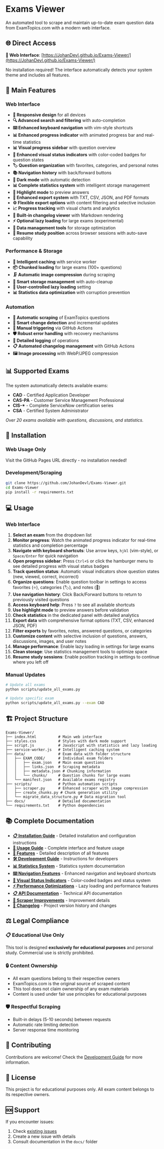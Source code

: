 # Exams Viewer

An automated tool to scrape and maintain up-to-date exam question data from ExamTopics.com with a modern web interface.

## 🌐 Direct Access

**🚀 Web Interface**: [https://JohanDevl.github.io/Exams-Viewer/](https://JohanDevl.github.io/Exams-Viewer/)

No installation required! The interface automatically detects your system theme and includes all features.

## 🎯 Main Features

### Web Interface

- **📱 Responsive design** for all devices
- **🔍 Advanced search and filtering** with auto-completion
- **⌨️ Enhanced keyboard navigation** with vim-style shortcuts
- **📊 Enhanced progress indicator** with animated progress bar and real-time statistics
- **📊 Visual progress sidebar** with question overview
- **🎨 Enhanced visual status indicators** with color-coded badges for question states
- **🏷️ Question organization** with favorites, categories, and personal notes
- **📚 Navigation history** with back/forward buttons
- **🌙 Dark mode** with automatic detection
- **📊 Complete statistics system** with intelligent storage management
- **🎯 Highlight mode** to preview answers
- **📄 Enhanced export system** with TXT, CSV, JSON, and PDF formats
- **⚙️ Flexible export options** with content filtering and selective inclusion
- **📈 Progress tracking** with visual charts and analytics
- **📝 Built-in changelog viewer** with Markdown rendering
- **⚡ Optional lazy loading** for large exams (experimental)
- **🧹 Data management tools** for storage optimization
- **🔄 Resume study position** across browser sessions with auto-save capability

### Performance & Storage

- **🚀 Intelligent caching** with service worker
- **📦 Chunked loading** for large exams (100+ questions)
- **🗜️ Automatic image compression** during scraping
- **💾 Smart storage management** with auto-cleanup
- **🔧 User-controlled lazy loading** setting
- **📊 Statistics data optimization** with corruption prevention

### Automation

- **🤖 Automatic scraping** of ExamTopics questions
- **🔄 Smart change detection** and incremental updates
- **📅 Manual triggering** via GitHub Actions
- **🛡️ Robust error handling** with recovery mechanisms
- **📝 Detailed logging** of operations
- **📋 Automated changelog management** with GitHub Actions
- **🖼️ Image processing** with WebP/JPEG compression

## 📊 Supported Exams

The system automatically detects available exams:

- **CAD** - Certified Application Developer
- **CAS-PA** - Customer Service Management Professional
- **CIS-\*** - Complete ServiceNow certification series
- **CSA** - Certified System Administrator

_Over 20 exams available with questions, discussions, and statistics._

## 🚀 Installation

### Web Usage Only

Visit the GitHub Pages URL directly - no installation needed!

### Development/Scraping

```bash
git clone https://github.com/JohanDevl/Exams-Viewer.git
cd Exams-Viewer
pip install -r requirements.txt
```

## 💻 Usage

### Web Interface

1. **Select an exam** from the dropdown list
2. **Monitor progress**: Watch the animated progress indicator for real-time statistics and completion percentage
3. **Navigate with keyboard shortcuts**: Use arrow keys, `hjkl` (vim-style), or `Space/Enter` for quick navigation
4. **Open progress sidebar**: Press `Ctrl+S` or click the hamburger menu to see detailed progress with visual status badges
5. **Track question status**: Automatic visual indicators show question states (new, viewed, correct, incorrect)
6. **Organize questions**: Enable question toolbar in settings to access favorites (⭐), categories (🏷️), and notes (📝)
7. **Use navigation history**: Click Back/Forward buttons to return to previously visited questions
8. **Access keyboard help**: Press `?` to see all available shortcuts
9. **Use highlight mode** to preview answers before validation
10. **Check statistics** in the dedicated panel with detailed analytics
11. **Export data** with comprehensive format options (TXT, CSV, enhanced JSON, PDF)
12. **Filter exports** by favorites, notes, answered questions, or categories
13. **Customize content** with selective inclusion of questions, answers, discussions, images, and user notes
14. **Manage performance**: Enable lazy loading in settings for large exams
15. **Clean storage**: Use statistics management tools to optimize space
16. **Resume study sessions**: Enable position tracking in settings to continue where you left off

### Manual Updates

```bash
# Update all exams
python scripts/update_all_exams.py

# Update specific exam
python scripts/update_all_exams.py --exam CAD
```

## 🏗️ Project Structure

```
Exams-Viewer/
├── index.html          # Main web interface
├── styles.css          # Styles with dark mode support
├── script.js           # JavaScript with statistics and lazy loading
├── service-worker.js   # Intelligent caching system
├── data/               # Exam data with folder structure
│   ├── EXAM_CODE/      # Individual exam folders
│   │   ├── exam.json   # Main exam questions
│   │   ├── links.json  # Scraping metadata
│   │   ├── metadata.json # Chunking information
│   │   └── chunks/     # Question chunks for large exams
│   └── manifest.json   # Available exams registry
├── scripts/            # Python automation scripts
│   ├── scraper.py      # Enhanced scraper with image compression
│   ├── create_chunks.py # Chunk generation utility
│   └── migrate_data_structure.py # Data migration tool
├── docs/               # Detailed documentation
└── requirements.txt    # Python dependencies
```

## 📚 Complete Documentation

- **[📋 Installation Guide](docs/INSTALLATION.md)** - Detailed installation and configuration instructions
- **[📖 Usage Guide](docs/USAGE.md)** - Complete interface and feature usage
- **[🎯 Features](docs/FEATURES.md)** - Detailed description of all features
- **[🛠️ Development Guide](docs/DEVELOPMENT.md)** - Instructions for developers
- **[📊 Statistics System](docs/STATISTICS.md)** - Statistics system documentation
- **[⌨️ Navigation Features](docs/NAVIGATION.md)** - Enhanced navigation and keyboard shortcuts
- **[🎨 Visual Status Indicators](docs/VISUAL_STATUS_INDICATORS.md)** - Color-coded badges and status system
- **[⚡ Performance Optimizations](docs/PERFORMANCE_OPTIMIZATIONS.md)** - Lazy loading and performance features
- **[📋 API Documentation](docs/API.md)** - Technical API documentation
- **[🔧 Scraper Improvements](docs/SCRAPER_IMPROVEMENTS.md)** - Improvement details
- **[📝 Changelog](CHANGELOG.md)** - Project version history and changes

## ⚖️ Legal Compliance

### 📋 Educational Use Only

This tool is designed **exclusively for educational purposes** and personal study. Commercial use is strictly prohibited.

### 🔒 Content Ownership

- All exam questions belong to their respective owners
- ExamTopics.com is the original source of scraped content
- This tool does not claim ownership of any exam materials
- Content is used under fair use principles for educational purposes

### 🛡️ Respectful Scraping

- Built-in delays (5-10 seconds) between requests
- Automatic rate limiting detection
- Server response time monitoring

## 🤝 Contributing

Contributions are welcome! Check the [Development Guide](docs/DEVELOPMENT.md) for more information.

## 📜 License

This project is for educational purposes only. All exam content belongs to its respective owners.

## 🆘 Support

If you encounter issues:

1. Check [existing issues](../../issues)
2. Create a new issue with details
3. Consult documentation in the `docs/` folder

